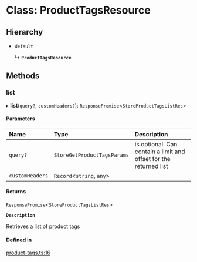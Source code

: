 # Class: ProductTagsResource

## Hierarchy

- `default`

  ↳ **`ProductTagsResource`**

## Methods

### list

▸ **list**(`query?`, `customHeaders?`): `ResponsePromise`<`StoreProductTagsListRes`\>

#### Parameters

| Name | Type | Description |
| :------ | :------ | :------ |
| `query?` | `StoreGetProductTagsParams` | is optional. Can contain a limit and offset for the returned list |
| `customHeaders` | `Record`<`string`, `any`\> |  |

#### Returns

`ResponsePromise`<`StoreProductTagsListRes`\>

**`Description`**

Retrieves a list of product tags

#### Defined in

[product-tags.ts:16](https://github.com/medusajs/medusa/blob/418ff2a33/packages/medusa-js/src/resources/product-tags.ts#L16)
